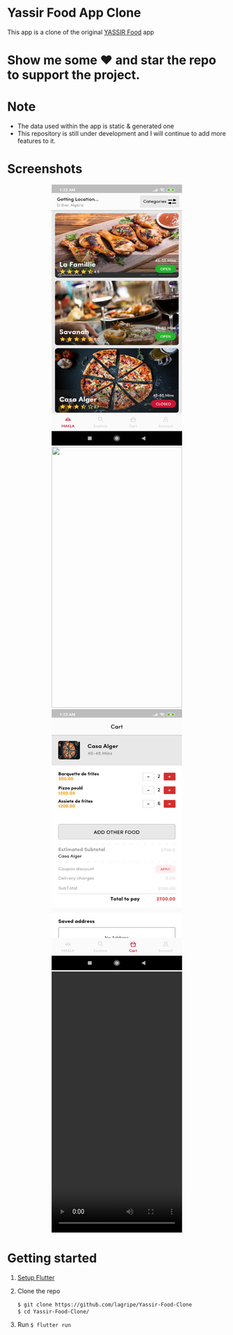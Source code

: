 # Yassir Food App Clone
This app is a clone of the original [YASSIR Food](https://play.google.com/store/apps/details?id=com.yatechnologies.yassirfoodclient&hl=en) app

# Show me some ❤️ and star the repo to support the project.

# Note
- The data used within the app is static & generated one
- This repository is still under development and I will continue to add more features to it.

# Screenshots

<p align="center">
<img src="screenshots/s1.jpg" width="300" height="600">
<img src=".screenshots/s3.jpg" width="300" height="600">
<img src="screenshots/s2.jpg" width="300" height="600">
<video src="screenshots/demo.mp4" width="300" height="600" controls preload></video>
</p>

# Getting started

1. [Setup Flutter](https://flutter.dev/docs/get-started/install)

2. Clone the repo

    ```
    $ git clone https://github.com/lagripe/Yassir-Food-Clone
    $ cd Yassir-Food-Clone/
    ```
3. Run
        `$ flutter run`

